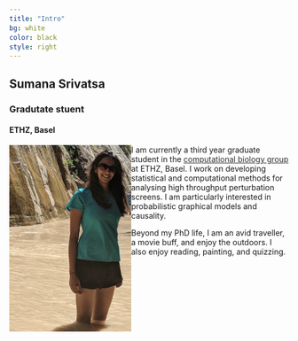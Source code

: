 ```yaml
---
title: "Intro"
bg: white
color: black
style: right
---
```


## Sumana Srivatsa
### Gradutate stuent
#### ETHZ, Basel

<img align = "left" src = "img/Option1.jpg" width = "220">

I am currently a third year graduate student in the <a href="https://www.bsse.ethz.ch/cbg" style="color: #2E2D2D; text-decoration: underline;"> computational biology group</a> at ETHZ, Basel. I work on developing statistical and computational methods for analysing high throughput perturbation screens. I am particularly interested in probabilistic graphical models and causality. 

Beyond my PhD life, I am an avid traveller, a movie buff, and enjoy the outdoors. I also enjoy reading, painting, and quizzing. 
